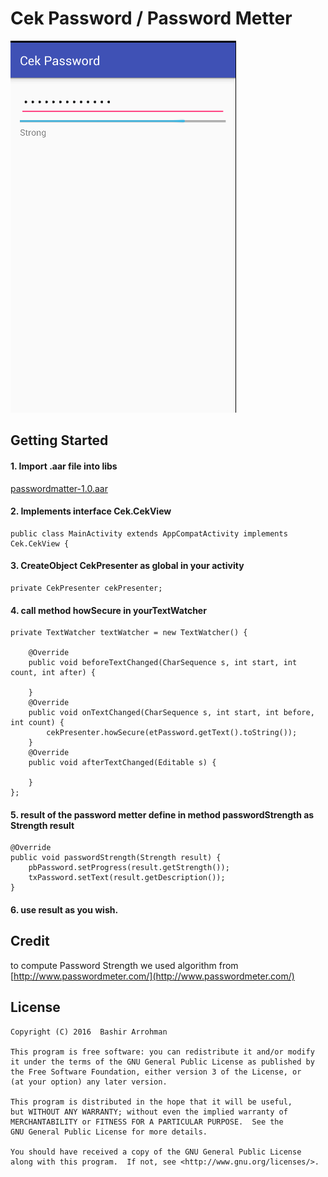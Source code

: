 # Cek Password / Password Metter

![ScreenShoot](CheckPasswordStrength.PNG)

## Getting Started

#### 1. Import .aar file into libs
[passwordmatter-1.0.aar](https://github.com/tyangjawi03/cekpassword/blob/master/passwordmatter-1.0.aar)

#### 2. Implements interface Cek.CekView
    public class MainActivity extends AppCompatActivity implements Cek.CekView {

#### 3. CreateObject CekPresenter as global in your activity
    private CekPresenter cekPresenter;

#### 4. call method howSecure in yourTextWatcher

    private TextWatcher textWatcher = new TextWatcher() {

        @Override
        public void beforeTextChanged(CharSequence s, int start, int count, int after) {
        
        }
        @Override
        public void onTextChanged(CharSequence s, int start, int before, int count) {
            cekPresenter.howSecure(etPassword.getText().toString());
        }
        @Override
        public void afterTextChanged(Editable s) {
    
        }
    };

#### 5. result of the password metter define in method passwordStrength as Strength result
    @Override
    public void passwordStrength(Strength result) {
        pbPassword.setProgress(result.getStrength());
        txPassword.setText(result.getDescription());
    }
    
#### 6. use result as you wish.


## Credit
to compute Password Strength we used algorithm from [http://www.passwordmeter.com/](http://www.passwordmeter.com/) 


## License
    
    Copyright (C) 2016  Bashir Arrohman

    This program is free software: you can redistribute it and/or modify
    it under the terms of the GNU General Public License as published by
    the Free Software Foundation, either version 3 of the License, or
    (at your option) any later version.

    This program is distributed in the hope that it will be useful,
    but WITHOUT ANY WARRANTY; without even the implied warranty of
    MERCHANTABILITY or FITNESS FOR A PARTICULAR PURPOSE.  See the
    GNU General Public License for more details.

    You should have received a copy of the GNU General Public License
    along with this program.  If not, see <http://www.gnu.org/licenses/>.

